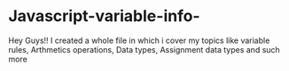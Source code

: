 # Javascript-variable-info-
Hey Guys!! I created a whole file in which i cover my topics like variable rules,  Arthmetics operations, Data types, Assignment data types and such more 
